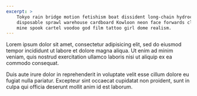 ```yaml
---
excerpt: >
    Tokyo rain bridge motion fetishism boat dissident long-chain hydrocarbons 
    disposable sprawl warehouse cardboard Kowloon neon face forwards claymore 
    mine spook cartel voodoo god film tattoo girl dome realism.
---
```


Lorem ipsum dolor sit amet, consectetur adipisicing elit, sed do eiusmod tempor 
incididunt ut labore et dolore magna aliqua. Ut enim ad minim veniam, quis 
nostrud exercitation ullamco laboris nisi ut aliquip ex ea commodo consequat.

Duis aute irure dolor in reprehenderit in voluptate velit esse cillum dolore eu 
fugiat nulla pariatur. Excepteur sint occaecat cupidatat non proident, sunt in 
culpa qui officia deserunt mollit anim id est laborum.
